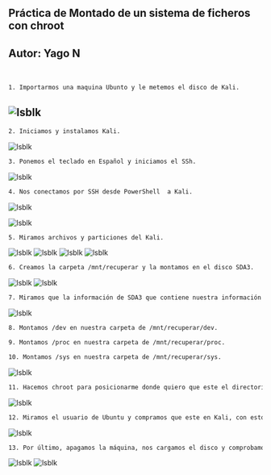 ## Práctica de Montado de un sistema de ficheros con chroot

**Autor**: Yago N
</br>
---
</br>


```bash
1. Importarmos una maquina Ubunto y le metemos el disco de Kali.
```
![lsblk](/Capturas/1.png)
---
```bash
2. Iniciamos y instalamos Kali.
```
![lsblk](/capturas/2.png)


```bash
3. Ponemos el teclado en Español y iniciamos el SSh.
```
![lsblk](/capturas/3.png)


```bash
4. Nos conectamos por SSH desde PowerShell  a Kali.
```
![lsblk](/capturas/4.png)

![lsblk](/capturas/5.png)

```bash
5. Miramos archivos y particiones del Kali.
```
![lsblk](/capturas/6.png)
![lsblk](/capturas/7.png)
![lsblk](/capturas/8.png)
![lsblk](/capturas/9.png)


```bash
6. Creamos la carpeta /mnt/recuperar y la montamos en el disco SDA3.
```
![lsblk](/capturas/10.png)
![lsblk](/capturas/11.png)

```bash
7. Miramos que la información de SDA3 que contiene nuestra información de Ubuntu esta en /mnt/recuperar.
```
![lsblk](/capturas/12.png)


```bash
8. Montamos /dev en nuestra carpeta de /mnt/recuperar/dev.
```


```bash
9. Montamos /proc en nuestra carpeta de /mnt/recuperar/proc.
```


```bash
10. Montamos /sys en nuestra carpeta de /mnt/recuperar/sys.
```
![lsblk](/capturas/13.png)
```bash
11. Hacemos chroot para posicionarme donde quiero que este el directorio raíz.
```
![lsblk](/capturas/14.png)
```bash
12. Miramos el usuario de Ubuntu y compramos que este en Kali, con esto somos root en Ubuntu y le cambiamos la contraseña con passwd  usuario.
```
![lsblk](/capturas/15.png)
```bash
13. Por último, apagamos la máquina, nos cargamos el disco y comprobamos que se le ha cambiado la contraseña al usuario de Ubuntu y que podemos entrar.
```
![lsblk](/capturas/16.png)
![lsblk](/capturas/17.png)
